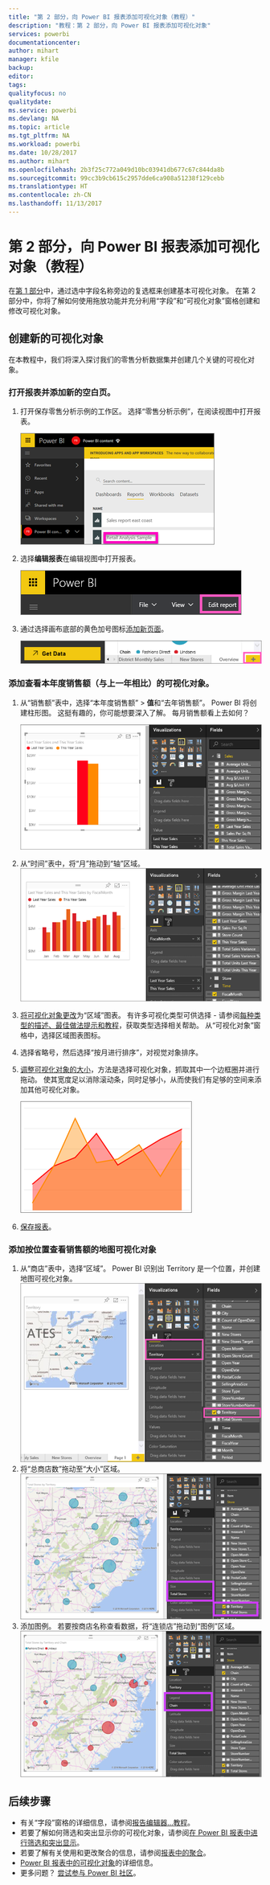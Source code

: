 ```yaml
---
title: "第 2 部分，向 Power BI 报表添加可视化对象（教程）"
description: "教程：第 2 部分，向 Power BI 报表添加可视化对象"
services: powerbi
documentationcenter: 
author: mihart
manager: kfile
backup: 
editor: 
tags: 
qualityfocus: no
qualitydate: 
ms.service: powerbi
ms.devlang: NA
ms.topic: article
ms.tgt_pltfrm: NA
ms.workload: powerbi
ms.date: 10/28/2017
ms.author: mihart
ms.openlocfilehash: 2b3f25c772a049d10bc03941db677c67c844da8b
ms.sourcegitcommit: 99cc3b9cb615c2957dde6ca908a51238f129cebb
ms.translationtype: HT
ms.contentlocale: zh-CN
ms.lasthandoff: 11/13/2017
---
```

# <a name="part-2-add-visualizations-to-a-power-bi-report-tutorial"></a>第 2 部分，向 Power BI 报表添加可视化对象（教程）
在[第 1 部分](power-bi-report-add-visualizations-ii.md)中，通过选中字段名称旁边的复选框来创建基本可视化对象。  在第 2 部分中，你将了解如何使用拖放功能并充分利用“字段”和“可视化对象”窗格创建和修改可视化对象。

## <a name="create-a-new-visualization"></a>创建新的可视化对象
在本教程中，我们将深入探讨我们的零售分析数据集并创建几个关键的可视化对象。

### <a name="open-a-report-and-add-a-new-blank-page"></a>打开报表并添加新的空白页。
1. 打开保存零售分析示例的工作区。 选择“零售分析示例”，在阅读视图中打开报表。
   
   ![](media/power-bi-report-add-visualizations-ii/power-bi-open-report.png)
2. 选择**编辑报表**在编辑视图中打开报表。
   
   ![](media/power-bi-report-add-visualizations-ii/editreport1.png)
3. 通过选择画布底部的黄色加号图标[添加新页面](power-bi-report-add-page.md)。
   
   ![](media/power-bi-report-add-visualizations-ii/pbi_addreportpage.png)

### <a name="add-a-visualization-that-looks-at-this-years-sales-compared-to-last-year"></a>添加查看本年度销售额（与上一年相比）的可视化对象。
1. 从“销售额”表中，选择“本年度销售额” > **值**和“去年销售额”。 Power BI 将创建柱形图。  这挺有趣的，你可能想要深入了解。 每月销售额看上去如何？  
   
   ![](media/power-bi-report-add-visualizations-ii/pbi_part2_4bnew.png)
2. 从“时间”表中，将“月”拖动到“轴”区域。  
   ![](media/power-bi-report-add-visualizations-ii/pbi_part2_5newnew.png)
3. [将可视化对象更改](power-bi-report-change-visualization-type.md)为“区域”图表。  有许多可视化类型可供选择 - 请参阅[每种类型的描述、最佳做法提示和教程](power-bi-visualization-types-for-reports-and-q-and-a.md)，获取类型选择相关帮助。 从“可视化对象”窗格中，选择区域图表图标。
4. 选择省略号，然后选择“按月进行排序”，对视觉对象排序。
5. [调整可视化对象的大小](power-bi-visualization-move-and-resize.md)，方法是选择可视化对象，抓取其中一个边框圈并进行拖动。 使其宽度足以消除滚动条，同时足够小，从而使我们有足够的空间来添加其他可视化对象。
   
   ![](media/power-bi-report-add-visualizations-ii/pbi_part2_7b.png)
6. [保存报表](service-report-save.md)。

### <a name="add-a-map-visualization-that-looks-at-sales-by-location"></a>添加按位置查看销售额的地图可视化对象
1. 从“商店”表中，选择“区域”。 Power BI 识别出 Territory 是一个位置，并创建地图可视化对象。  
   ![](media/power-bi-report-add-visualizations-ii/pbi_part2_8newnew.png)
2. 将“总商店数”拖动至“大小”区域。  
   ![](media/power-bi-report-add-visualizations-ii/power-bi-add-visual-to-a-reportnew.png)
3. 添加图例。  若要按商店名称查看数据，将“连锁店”拖动到“图例”区域。  
   ![](media/power-bi-report-add-visualizations-ii/power-bi-add-visual-to-a-report-3new.png)

## <a name="next-steps"></a>后续步骤
* 有关“字段”窗格的详细信息，请参阅[报告编辑器...教程](service-the-report-editor-take-a-tour.md)。   
* 若要了解如何筛选和突出显示你的可视化对象，请参阅[在 Power BI 报表中进行筛选和突出显示](power-bi-reports-filters-and-highlighting.md)。  
* 若要了解有关使用和更改聚合的信息，请参阅[报表中的聚合](service-aggregates.md)。  
* [Power BI 报表中的可视化对象](power-bi-report-visualizations.md)的详细信息。  
* 更多问题？ [尝试参与 Power BI 社区](http://community.powerbi.com/)。

